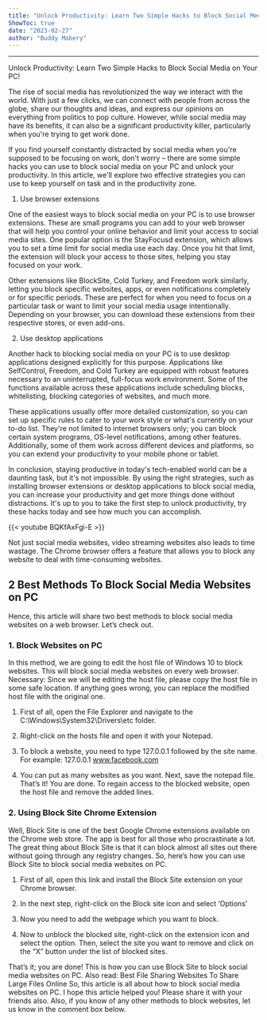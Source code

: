 ```yaml
---
title: "Unlock Productivity: Learn Two Simple Hacks to Block Social Media on Your PC!"
ShowToc: true 
date: "2023-02-27"
author: "Buddy Mabery"
---
```

*****
Unlock Productivity: Learn Two Simple Hacks to Block Social Media on Your PC!

The rise of social media has revolutionized the way we interact with the world. With just a few clicks, we can connect with people from across the globe, share our thoughts and ideas, and express our opinions on everything from politics to pop culture. However, while social media may have its benefits, it can also be a significant productivity killer, particularly when you're trying to get work done.

If you find yourself constantly distracted by social media when you're supposed to be focusing on work, don't worry – there are some simple hacks you can use to block social media on your PC and unlock your productivity. In this article, we'll explore two effective strategies you can use to keep yourself on task and in the productivity zone.

1. Use browser extensions

One of the easiest ways to block social media on your PC is to use browser extensions. These are small programs you can add to your web browser that will help you control your online behavior and limit your access to social media sites. One popular option is the StayFocusd extension, which allows you to set a time limit for social media use each day. Once you hit that limit, the extension will block your access to those sites, helping you stay focused on your work.

Other extensions like BlockSite, Cold Turkey, and Freedom work similarly, letting you block specific websites, apps, or even notifications completely or for specific periods. These are perfect for when you need to focus on a particular task or want to limit your social media usage intentionally. Depending on your browser, you can download these extensions from their respective stores, or even add-ons.

2. Use desktop applications

Another hack to blocking social media on your PC is to use desktop applications designed explicitly for this purpose. Applications like SelfControl, Freedom, and Cold Turkey are equipped with robust features necessary to an uninterrupted, full-focus work environment. Some of the functions available across these applications include scheduling blocks, whitelisting, blocking categories of websites, and much more.

These applications usually offer more detailed customization, so you can set up specific rules to cater to your work style or what's currently on your to-do list. They're not limited to internet browsers only; you can block certain system programs, OS-level notifications, among other features. Additionally, some of them work across different devices and platforms, so you can extend your productivity to your mobile phone or tablet.

In conclusion, staying productive in today's tech-enabled world can be a daunting task, but it's not impossible. By using the right strategies, such as installing browser extensions or desktop applications to block social media, you can increase your productivity and get more things done without distractions. It's up to you to take the first step to unlock productivity, try these hacks today and see how much you can accomplish.

{{< youtube BQKfAxFgi-E >}} 



Not just social media websites, video streaming websites also leads to time wastage. The Chrome browser offers a feature that allows you to block any website to deal with time-consuming websites.

 
## 2 Best Methods To Block Social Media Websites on PC


Hence, this article will share two best methods to block social media websites on a web browser. Let’s check out.

 
### 1. Block Websites on PC


In this method, we are going to edit the host file of Windows 10 to block websites. This will block social media websites on every web browser.
Necessary: Since we will be editing the host file, please copy the host file in some safe location. If anything goes wrong, you can replace the modified host file with the original one.
1. First of all, open the File Explorer and navigate to the C:\Windows\System32\Drivers\etc folder.
2. Right-click on the hosts file and open it with your Notepad.

3. To block a website, you need to type 127.0.0.1 followed by the site name. For example: 127.0.0.1 www.facebook.com

4. You can put as many websites as you want. Next, save the notepad file.
That’s it! You are done. To regain access to the blocked website, open the host file and remove the added lines.

 
### 2. Using Block Site Chrome Extension


Well, Block Site is one of the best Google Chrome extensions available on the Chrome web store. The app is best for all those who procrastinate a lot.
The great thing about Block Site is that it can block almost all sites out there without going through any registry changes. So, here’s how you can use Block Site to block social media websites on PC.
1. First of all, open this link and install the Block Site extension on your Chrome browser.

2. In the next step, right-click on the Block site icon and select ‘Options’

3. Now you need to add the webpage which you want to block.

4. Now to unblock the blocked site, right-click on the extension icon and select the option. Then, select the site you want to remove and click on the “X” button under the list of blocked sites.

That’s it; you are done! This is how you can use Block Site to block social media websites on PC.
Also read: Best File Sharing Websites To Share Large Files Online
So, this article is all about how to block social media websites on PC. I hope this article helped you! Please share it with your friends also. Also, if you know of any other methods to block websites, let us know in the comment box below.




